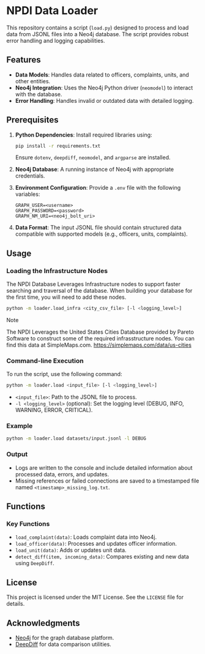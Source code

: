 # NPDI Data Loader

This repository contains a script (`load.py`) designed to process and load data from JSONL files into a Neo4j database. The script provides robust error handling and logging capabilities.

## Features

- **Data Models**: Handles data related to officers, complaints, units, and other entities.
- **Neo4j Integration**: Uses the Neo4j Python driver (`neomodel`) to interact with the database.
- **Error Handling**: Handles invalid or outdated data with detailed logging.

## Prerequisites

1. **Python Dependencies**: Install required libraries using:
   ```bash
   pip install -r requirements.txt
   ```
   Ensure `dotenv`, `deepdiff`, `neomodel`, and `argparse` are installed.

2. **Neo4j Database**: A running instance of Neo4j with appropriate credentials.

3. **Environment Configuration**: Provide a `.env` file with the following variables:
   ```
   GRAPH_USER=<username>
   GRAPH_PASSWORD=<password>
   GRAPH_NM_URI=<neo4j_bolt_uri>
   ```

4. **Data Format**: The input JSONL file should contain structured data compatible with supported models (e.g., officers, units, complaints).

## Usage

### Loading the Infrastructure Nodes

The NPDI Database Leverages Infrastructure nodes to support faster searching and traversal of the database. When building your database for the first time, you will need to add these nodes.

```bash
python -m loader.load_infra <city_csv_file> [-l <logging_level>]
```

> [!NOTE]
> The NPDI Leverages the United States Cities Database provided by Pareto Software to construct some of the required infrasstructure nodes. You can find this data at SimpleMaps.com.
> https://simplemaps.com/data/us-cities


### Command-line Execution

To run the script, use the following command:

```bash
python -m loader.load <input_file> [-l <logging_level>]
```

- `<input_file>`: Path to the JSONL file to process.
- `-l <logging_level>` (optional): Set the logging level (DEBUG, INFO, WARNING, ERROR, CRITICAL).

### Example

```bash
python -m loader.load datasets/input.jsonl -l DEBUG
```

### Output

- Logs are written to the console and include detailed information about processed data, errors, and updates.
- Missing references or failed connections are saved to a timestamped file named `<timestamp>_missing_log.txt`.

## Functions

### Key Functions

- `load_complaint(data)`: Loads complaint data into Neo4j.
- `load_officer(data)`: Processes and updates officer information.
- `load_unit(data)`: Adds or updates unit data.
- `detect_diff(item, incoming_data)`: Compares existing and new data using `DeepDiff`.



## License

This project is licensed under the MIT License. See the `LICENSE` file for details.

## Acknowledgments

- [Neo4j](https://neo4j.com) for the graph database platform.
- [DeepDiff](https://zepworks.com/deepdiff/) for data comparison utilities.
